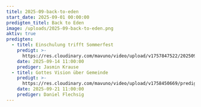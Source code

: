 ```yaml
---
titel: 2025-09-back-to-eden
start_date: 2025-09-01 00:00:00
predigten_titel: Back to Eden
image: /uploads/2025-09-back-to-eden.png
aktiv: true
predigten:
  - titel: Einschulung trifft Sommerfest
    predigt: >- 
      https://res.cloudinary.com/mavuno/video/upload/v1757847522/20250914_Einschulung_trifft_Sommerfest_q3tkp9.mp3
    date: 2025-09-14 11:00:00
    prediger: Jasmin Krause
  - titel: Gottes Vision über Gemeinde
    predigt: >- 
      https://res.cloudinary.com/mavuno/video/upload/v1758450669/predigten/2025-09/20250921_Gottes_Vision_f%C3%BCr_Gemeinde.mp3
    date: 2025-09-21 11:00:00
    prediger: Daniel Flechsig
---
```

